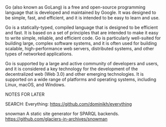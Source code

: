Go (also known as GoLang) is a free and open-source programming language that is developed and maintained by Google. It was designed to be simple, fast, and efficient, and it is intended to be easy to learn and use.

Go is a statically-typed, compiled language that is designed to be efficient and fast. It is based on a set of principles that are intended to make it easy to write simple, reliable, and efficient code. Go is particularly well-suited for building large, complex software systems, and it is often used for building scalable, high-performance web servers, distributed systems, and other types of networked applications.

Go is supported by a large and active community of developers and users, and it is considered a key technology for the development of the decentralized web (Web 3.0) and other emerging technologies. It is supported on a wide range of platforms and operating systems, including Linux, macOS, and Windows.

NOTES FOR LATER

SEARCH:
Everything: https://github.com/dominikh/everything 

snowman
A static site generator for SPARQL backends.
https://github.com/glaciers-in-archives/snowman